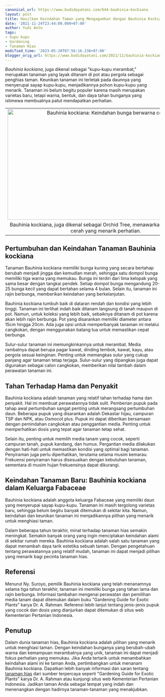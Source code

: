 ```yaml
---
canonical_url: https://www.budidayatani.com/644-bauhinia-kockiana
layout: post
title: Hasilkan Keindahan Taman yang Mengagumkan dengan Bauhinia Kockiana
date: '2021-11-24T23:44:00.000+07:00'
author: Yudi Anto
tags:
- kupu kupu
- Gardening
- Tanaman Hias
modified_time: '2023-05-20T07:56:16.238+07:00'
blogger_orig_url: https://www.budidayatani.com/2021/11/bauhinia-kockiana-si-kupu-kupu-yang.html
---
```


<p><i>Bauhinia kockiana</i>, juga dikenal sebagai "kupu-kupu merambat," merupakan tanaman yang layak ditanam di pot atau pergola sebagai penghias taman. Keunikan tanaman ini terletak pada daunnya yang menyerupai sayap kupu-kupu, menjadikannya pohon kupu-kupu yang menarik. Tanaman ini belum begitu populer karena masih merupakan varietas baru, tetapi warna, bentuk, dan daya tahan bunganya yang istimewa membuatnya patut mendapatkan perhatian.</p><table align="center" cellpadding="0" cellspacing="0" class="tr-caption-container" style="margin-left: auto; margin-right: auto;"><tbody><tr><td style="text-align: center;"><a href="https://blogger.googleusercontent.com/img/b/R29vZ2xl/AVvXsEgAwzCay5vGsHHPzz7_wzby1DC-bPN9k2wKLMsH70d44KexlWC_HfFQP85NLT1uBQ_vmbvuLC1DLWBHpnk20PgDB2Mx7YnbNJYLinkWhWHTD3GWUjPuuCjgISI0_LbxLi8rvjcawyRATHjMV8B1gJKo_NCn4Ya13YwKYwONPIGQOXolGQ007MbqbmiDzA/s2133/Bauhinia%20kockiana.jpg" imageanchor="1" style="margin-left: auto; margin-right: auto;"><img alt="Bauhinia kockiana: Keindahan bunga berwarna cerah" border="0" data-original-height="1200" data-original-width="2133" height="360" src="https://blogger.googleusercontent.com/img/b/R29vZ2xl/AVvXsEgAwzCay5vGsHHPzz7_wzby1DC-bPN9k2wKLMsH70d44KexlWC_HfFQP85NLT1uBQ_vmbvuLC1DLWBHpnk20PgDB2Mx7YnbNJYLinkWhWHTD3GWUjPuuCjgISI0_LbxLi8rvjcawyRATHjMV8B1gJKo_NCn4Ya13YwKYwONPIGQOXolGQ007MbqbmiDzA/w640-h360/Bauhinia%20kockiana.jpg" title="Bauhinia kockiana: Pesona Bunga Berwarna Cerah" width="640" /></a></td></tr><tr><td class="tr-caption" style="text-align: center;">Bauhinia kockiana, juga dikenal sebagai Orchid Tree, menawarkan bunga berwarna cerah yang menarik perhatian.</td></tr></tbody></table><h2>Pertumbuhan dan Keindahan Tanaman Bauhinia kockiana</h2><p>Tanaman Bauhinia kockiana memiliki bunga kuning yang secara bertahap berubah menjadi jingga dan kemudian merah, sehingga satu dompol bunga memiliki tiga warna yang memukau. Bunga ini terdiri dari lima kelopak yang sama besar dengan tangkai pendek. Setiap dompol bunga mengandung 20-25 bunga kecil yang dapat bertahan selama 4 bulan. Selain itu, tanaman ini rajin berbunga, memberikan keindahan yang berkelanjutan.</p><p>Bauhinia kockiana tumbuh baik di dataran rendah dan kondisi yang lebih tinggi. Tanaman ini terlihat indah baik ditanam langsung di tanah maupun di pot. Namun, untuk koleksi yang lebih baik, sebaiknya ditanam di pot karena akan lebih rajin berbunga. Pot yang disarankan memiliki diameter antara 15cm hingga 20cm. Ada juga opsi untuk memperbanyak tanaman ini melalui cangkokan, dengan menggunakan batang tua untuk memastikan cepat berbunga.</p><p>Sulur-sulur tanaman ini memungkinkannya untuk merambat. Media rambatnya dapat berupa pagar kawat, dinding tembok, kawat, kayu, atau pergola sesuai keinginan. Penting untuk memangkas sulur yang cukup panjang agar tanaman tetap terjaga. Sulur-sulur yang dipangkas juga dapat digunakan sebagai calon cangkokan, memberikan nilai tambah dalam perawatan tanaman ini.</p><h2>Tahan Terhadap Hama dan Penyakit</h2><p>Bauhinia kockiana adalah tanaman yang relatif tahan terhadap hama dan penyakit. Hal ini membuat perawatannya tidak sulit. Pemberian pupuk pada tahap awal pertumbuhan sangat penting untuk merangsang pertumbuhan daun. Beberapa pupuk yang disarankan adalah Dekastar hijau, campuran TSP dan NPK, atau Osmocot plus. Pupuk ini dapat diberikan bersamaan dengan pemindahan cangkokan atau penggantian media. Penting untuk memperhatikan dosis yang tepat agar tanaman tetap sehat.</p><p>Selain itu, penting untuk memilih media tanam yang cocok, seperti campuran tanah, pupuk kandang, dan humus. Pergantian media dilakukan dengan hati-hati untuk memastikan kondisi yang optimal bagi tanaman. Penyiraman juga perlu diperhatikan, terutama selama musim kemarau. Frekuensi penyiraman harus disesuaikan dengan kebutuhan tanaman, sementara di musim hujan frekuensinya dapat dikurangi.</p><h2>Keindahan Tanaman Baru: Bauhinia kockiana dalam Keluarga Fabaceae</h2><p>Bauhinia kockiana adalah anggota keluarga Fabaceae yang memiliki daun yang menyerupai sayap kupu-kupu. Tanaman ini masih tergolong varietas baru, sehingga belum begitu banyak ditemukan di sekitar kita. Namun, keindahan dan keunikan tanaman ini menjadikannya pilihan yang menarik untuk menghiasi taman.</p><p>Dalam beberapa tahun terakhir, minat terhadap tanaman hias semakin meningkat. Semakin banyak orang yang ingin menciptakan keindahan alami di sekitar rumah mereka. Bauhinia kockiana adalah salah satu tanaman yang dapat menambah daya tarik estetika sebuah taman. Dengan pengetahuan tentang perawatannya yang relatif mudah, tanaman ini dapat menjadi pilihan yang menarik bagi pecinta tanaman hias.</p><h2>Referensi</h2><p>Menurut Ny. Suroyo, pemilik Bauhinia kockiana yang telah menanamnya selama tiga tahun terakhir, tanaman ini memiliki bunga yang tahan lama dan rajin berbunga. Informasi tambahan mengenai perawatan dan pemilihan media tanam dapat ditemukan dalam buku "Gardening Guide for Exotic Plants" karya Dr. A. Rahman. Referensi lebih lanjut tentang jenis-jenis pupuk yang cocok dan dosis yang dianjurkan dapat ditemukan di situs web Kementerian Pertanian Indonesia.</p><h2>Penutup</h2><p>Dalam dunia tanaman hias, Bauhinia kockiana adalah pilihan yang menarik untuk menghiasi taman. Dengan keindahan bunganya yang berubah-ubah warna dan kemampuan merambatnya yang unik, tanaman ini dapat menjadi fokus perhatian yang memukau. Jika Anda tertarik untuk menambahkan keindahan alami ini ke taman Anda, pertimbangkan untuk menanam Bauhinia kockiana. Dapatkan lebih banyak informasi dan saran tentang <a href="https://www.budidayatani.com/search/label/Tanaman%20Hias">tanaman hias</a> dari sumber terpercaya seperti "Gardening Guide for Exotic Plants" karya Dr. A. Rahman atau kunjungi situs web Kementerian Pertanian Indonesia. Jadikan taman Anda sebagai tempat yang indah dan menenangkan dengan hadirnya tanaman-tanaman yang menakjubkan.</p>